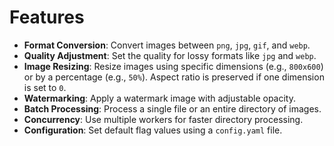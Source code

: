 # Features

- **Format Conversion**: Convert images between `png`, `jpg`, `gif`, and `webp`.
- **Quality Adjustment**: Set the quality for lossy formats like `jpg` and `webp`.
- **Image Resizing**: Resize images using specific dimensions (e.g., `800x600`) or by a percentage (e.g., `50%`). Aspect ratio is preserved if one dimension is set to `0`.
- **Watermarking**: Apply a watermark image with adjustable opacity.
- **Batch Processing**: Process a single file or an entire directory of images.
- **Concurrency**: Use multiple workers for faster directory processing.
- **Configuration**: Set default flag values using a `config.yaml` file.